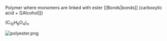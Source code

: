 Polymer where monomers are linked with ester [[Bonds|bonds]] (carboxylic acid + [[Alcohol]])

(C<sub>10</sub>H<sub>8</sub>O<sub>4</sub>)<sub>n</sub>

![polyester.png](polyester.png)
